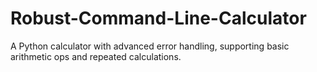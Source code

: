 # Robust-Command-Line-Calculator
A Python calculator with advanced error handling, supporting basic arithmetic ops and repeated calculations.
